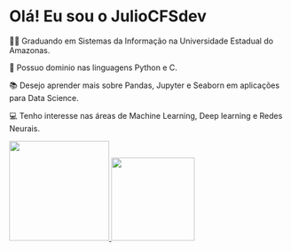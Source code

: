 # Olá! Eu sou o JulioCFSdev

  
  👨‍🎓 Graduando em Sistemas da Informação na Universidade Estadual do Amazonas.
  
  🧠 Possuo dominio nas linguagens Python e C.
  
  📚 Desejo aprender mais sobre Pandas, Jupyter e Seaborn em aplicações para Data Science.
  
  💻 Tenho interesse nas áreas de Machine Learning, Deep learning e Redes Neurais.
  
  

<div>
  <a href="https>//https://github.com/JulioCFSdev">
  <img height="180cm" src="https://github-readme-stats.vercel.app/api?username=JulioCFSdev&show_icons=true&theme=cobalt&include_all_commits=true&count_private=true"/>
  <img height="150cm" src="https://github-readme-stats.vercel.app/api/top-langs/?username=JulioCFSdev&layout=compact&langs_count=16&theme=cobalt"/>
<div>
    
